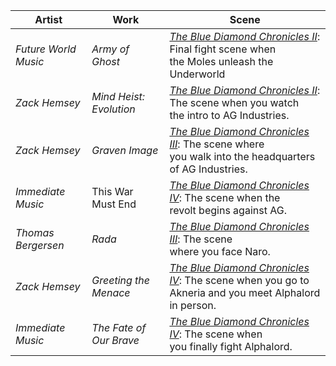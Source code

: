 |Artist|Work|Scene|
|---|---|---|
| *Future World Music* | *Army of Ghost* | [*The Blue Diamond Chronicles II*](https://): Final fight scene when<br/>the Moles unleash the Underworld | 
| *Zack Hemsey* | *Mind Heist: Evolution* | [*The Blue Diamond Chronicles II*](https://): The scene when you watch<br/>the intro to AG Industries. | 
| *Zack Hemsey* | *Graven Image* | [*The Blue Diamond Chronicles III*](https://): The scene where<br/>you walk into the headquarters of AG Industries. |
| *Immediate Music* | This War Must End | [*The Blue Diamond Chronicles IV*](https://): The scene when the<br/>revolt begins against AG. 
| *Thomas Bergersen* | *Rada* | [*The Blue Diamond Chronicles III*](https://): The scene<br/>where you face Naro. |
| *Zack Hemsey* | *Greeting the Menace* | [*The Blue Diamond Chronicles IV*](https://): The scene when you go to<br/>Akneria and you meet Alphalord in person. |
| *Immediate Music* | *The Fate of Our Brave* | [*The Blue Diamond Chronicles IV*](https://): The scene when<br/>you finally fight Alphalord. 
